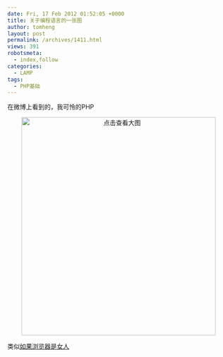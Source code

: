 ```yaml
---
date: Fri, 17 Feb 2012 01:52:05 +0000
title: 关于编程语言的一张图
author: tomheng
layout: post
permalink: /archives/1411.html
views: 391
robotsmeta:
  - index,follow
categories:
  - LAMP
tags:
  - PHP基础
---
```

在微博上看到的，我可怜的PHP

<p style="text-align: center;">
  <a href="http://blog.webfuns.net/wp-content/uploads/2012/02/538efefbgw1dq4ydmb3t9j.jpg"><img class="size-full wp-image-1414 aligncenter" src="http://blog.webfuns.net/wp-content/uploads/2012/02/538efefbgw1dq4ydmb3t9j-1.jpg" alt="点击查看大图" width="440" height="495" /></a>
</p>

类似[如果浏览器是女人][1]

<p style="text-align: center;">

 [1]: http://blog.webfuns.net/archives/915.html
